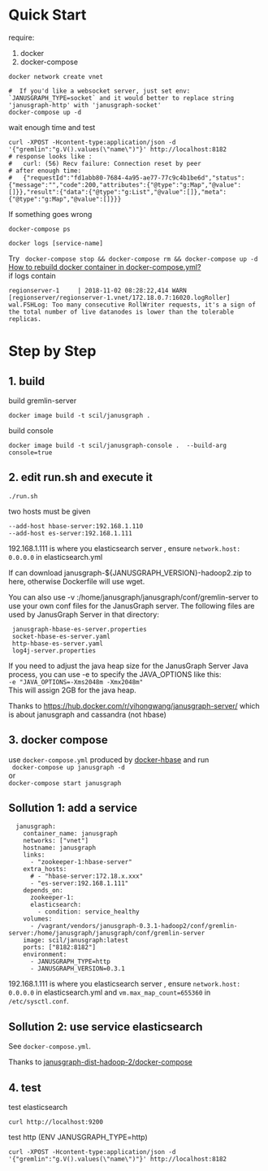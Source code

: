 # Quick Start

require:  
1. docker
2. docker-compose

```
docker network create vnet

#  If you'd like a websocket server, just set env: `JANUSGRAPH_TYPE=socket` and it would better to replace string 'janusgraph-http' with 'janusgraph-socket'
docker-compose up -d

```

wait enough time and test
```
curl -XPOST -Hcontent-type:application/json -d '{"gremlin":"g.V().values(\"name\")"}' http://localhost:8182
# response looks like :
#	curl: (56) Recv failure: Connection reset by peer
# after enough time:
#	{"requestId":"fd1abb80-7684-4a95-ae77-77c9c4b1be6d","status":{"message":"","code":200,"attributes":{"@type":"g:Map","@value":[]}},"result":{"data":{"@type":"g:List","@value":[]},"meta":{"@type":"g:Map","@value":[]}}}
```

If something goes wrong
```
docker-compose ps

docker logs [service-name]
```

Try ` docker-compose stop && docker-compose rm && docker-compose up -d`  [How to rebuild docker container in docker-compose.yml?](https://stackoverflow.com/questions/36884991/how-to-rebuild-docker-container-in-docker-compose-yml)  
if logs contain 
```
regionserver-1     | 2018-11-02 08:28:22,414 WARN  [regionserver/regionserver-1.vnet/172.18.0.7:16020.logRoller] wal.FSHLog: Too many consecutive RollWriter requests, it's a sign of the total number of live datanodes is lower than the tolerable replicas.
```

# Step by Step

## 1. build

build gremlin-server
```
docker image build -t scil/janusgraph .
```

build console
```
docker image build -t scil/janusgraph-console .  --build-arg console=true
```

## 2. edit run.sh and execute it 

```
./run.sh 
```
 
two hosts must be given   
```
--add-host hbase-server:192.168.1.110  
--add-host es-server:192.168.1.111 
```  
192.168.1.111 is where you elasticsearch server , ensure `network.host:  0.0.0.0` in  elasticsearch.yml

If can download janusgraph-${JANUSGRAPH_VERSION}-hadoop2.zip to here, otherwise Dockerfile will use wget.

You can also use -v <conf dir>:/home/janusgraph/janusgraph/conf/gremlin-server to use your own conf files for the JanusGraph server. The following files are used by JanusGraph Server in that directory:
 
     janusgraph-hbase-es-server.properties 
     socket-hbase-es-server.yaml 
     http-hbase-es-server.yaml 
     log4j-server.properties

If you need to adjust the java heap size for the JanusGraph Server Java process, you can use -e to specify the JAVA_OPTIONS like this:  
`-e "JAVA_OPTIONS=-Xms2048m -Xmx2048m"`  
This will assign 2GB for the java heap. 

Thanks to https://hub.docker.com/r/yihongwang/janusgraph-server/ which is about janusgraph and cassandra (not hbase)


## 3. docker compose

use `docker-compose.yml` produced by [docker-hbase](https://github.com/scil/docker-hbase)  and  run   
` docker-compose up janusgraph -d`  
or  
` docker-compose start janusgraph `  

##  Sollution 1: add a service

```
  janusgraph:
    container_name: janusgraph
    networks: ["vnet"]
    hostname: janusgraph
    links:
      - "zookeeper-1:hbase-server"
    extra_hosts:
      # - "hbase-server:172.18.x.xxx"
      - "es-server:192.168.1.111"
    depends_on:
      zookeeper-1:
      elasticsearch:
        - condition: service_healthy
    volumes:
      - /vagrant/vendors/janusgraph-0.3.1-hadoop2/conf/gremlin-server:/home/janusgraph/janusgraph/conf/gremlin-server
    image: scil/janusgraph:latest
    ports: ["8182:8182"]
    environment:
      - JANUSGRAPH_TYPE=http
      - JANUSGRAPH_VERSION=0.3.1
```

192.168.1.111 is where you elasticsearch server , ensure `network.host:  0.0.0.0` in  elasticsearch.yml and `vm.max_map_count=655360` in `/etc/sysctl.conf`. 

##  Sollution 2: use service elasticsearch

See `docker-compose.yml`.

Thanks to [janusgraph-dist-hadoop-2/docker-compose](https://github.com/JanusGraph/janusgraph/blob/d12adfbf083f575fa48860daa37bfbd0e6095369/janusgraph-dist/janusgraph-dist-hadoop-2/docker-compose.yml)

## 4. test

test elasticsearch
```
curl http://localhost:9200
```

test http (ENV JANUSGRAPH_TYPE=http)
```
curl -XPOST -Hcontent-type:application/json -d '{"gremlin":"g.V().values(\"name\")"}' http://localhost:8182
```
